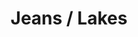 ---
ee_id: '4372'
site: '1'
type: '2'
long_id: 2016-100 Jeans / Lakes
url: 2016-100-jeans-lakes
year: '2016'
medium: 1920x1080 H.264/MPEG-4 Part 10 looped digital file (from 11 lossless TIFS),
  media player, 65–75” flatscreen, armature, various cables
commission:
add_credit:
dims:
pitch:
ps:
live_url:
related:
title: Jeans / Lakes
youtube:
imgs: jeans-lakes-2016-100-install-database-dt.jpg
subheading:
year2: '2016'
download:
add_credits:
related_code:
! '':
layout: things-i-made
---